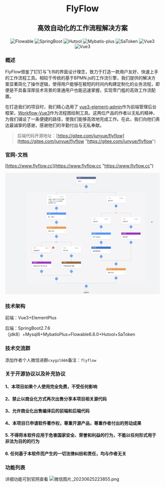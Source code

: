# <p align="center"><strong> FlyFlow</strong></p>
## <p align="center"><strong> 高效自动化的工作流程解决方案</strong></p>


<p align="center">
    <img src="https://img.shields.io/badge/Flowable-6.8.0-blue" alt="Flowable"/>
    <img src="https://img.shields.io/badge/Spring%20Boot-2.7.6-blue" alt="SpringBoot"/>
    <img src="https://img.shields.io/badge/Hutool-5.8.16-blue" alt="Hutool"/>
    <img src="https://img.shields.io/badge/Mybatis--plus-3.5.3.1-blue" alt="Mybatis-plus"/>
    <img src="https://img.shields.io/badge/SaToken-1.34.0-blue" alt="SaToken"/>
    <img src="https://img.shields.io/badge/Vue-3.3.1-orange" alt="Vue3"/>
    <img src="https://img.shields.io/badge/ElementPlus-2.3.6-orange" alt="Vue3"/>
</p>

### 概述
FlyFlow借鉴了钉钉与飞书的界面设计理念，致力于打造一款用户友好、快速上手的工作流程工具。相较于传统的基于BPMN.js的工作流引擎，我们提供的解决方案显著简化了操作逻辑，使得用户能够在极短的时间内构建定制化的业务流程，即便是不具备深厚技术背景的普通用户也能迅速掌握，实现零门槛的高效工作流配置。


在打造我们的项目时，我们精心选用了 [vue3-element-admin](https://gitee.com/youlaiorg/vue3-element-admin "vue3-element-admin")作为前端管理后台框架，[Workflow-Vue3](https://github.com/StavinLi/Workflow-Vue3 "Workflow-Vue3")作为流程图绘制工具。这两位产品的作者以无私的精神，为我们铺设了一条便捷的路径，使我们能够高效地完成工作。在此，我们向他们表达最诚挚的感谢，感谢他们的辛勤付出与无私奉献。

> 后端代码开源地址：[https://gitee.com/junyue/flyflow](https://gitee.com/junyue/flyflow "https://gitee.com/junyue/flyflow")

### 官网-文档

[https://www.flyflow.cc](https://www.flyflow.cc "https://www.flyflow.cc")

![msedge_mNNAqkgNd9.png](imgs/msedge_mNNAqkgNd9.png)


### 技术架构
前端：Vue3+ElementPlus

后端：SpringBoot2.7.6（jdk8）+Mysql8+MybatisPlus+Flowable6.8.0+Hutool+SaToken

### 技术交流群

添加作者个人微信进群`cxygzl666`备注：`flyflow`

### 关于开源协议以及补充协议

#### 1、本项目如果个人使用完全免费，不受任何影响
#### 2、禁止以商业化方式再次出售分享本项目相关源代码
#### 3、允许商业化出售编译后的前端和后端代码
#### 4、本项目已申请软件著作权，尊重开源产品，尊重作者付出的劳动成果
#### 5. 不得将本软件应用于危害国家安全、荣誉和利益的行为，不能以任何形式用于非法为目的的行为
#### 6. 任何基于本软件而产生的一切法律纠纷和责任，均与作者无关




### 功能列表
详细功能可到官网查看
![微信图片_20230625223855.png](imgs/微信图片_20230625223855.png)
